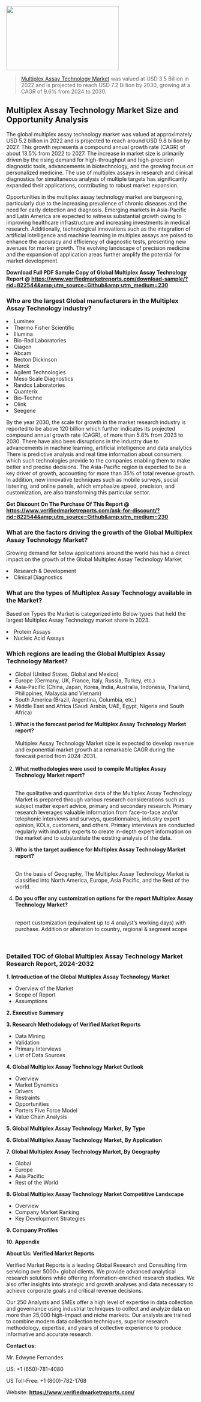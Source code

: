 <img src="https://ffe5etoiles.com/wp-content/uploads/2024/12/MST1-300x171.png" alt="" width="300" height="171" class="alignnone size-medium wp-image-20088" /><blockquote><p><p><a href="https://www.verifiedmarketreports.com/download-sample/?rid=822544&utm_source=Github&utm_medium=230" target="_blank">Multiplex Assay Technology Market</a> was valued at USD 3.5 Billion in 2022 and is projected to reach USD 7.2 Billion by 2030, growing at a CAGR of 9.6% from 2024 to 2030.</p></blockquote><p><h2>Multiplex Assay Technology Market Size and Opportunity Analysis</h2><p>The global multiplex assay technology market was valued at approximately USD 5.2 billion in 2022 and is projected to reach around USD 9.8 billion by 2027. This growth represents a compound annual growth rate (CAGR) of about 13.5% from 2022 to 2027. The increase in market size is primarily driven by the rising demand for high-throughput and high-precision diagnostic tools, advancements in biotechnology, and the growing focus on personalized medicine. The use of multiplex assays in research and clinical diagnostics for simultaneous analysis of multiple targets has significantly expanded their applications, contributing to robust market expansion.</p><p>Opportunities in the multiplex assay technology market are burgeoning, particularly due to the increasing prevalence of chronic diseases and the need for early detection and diagnosis. Emerging markets in Asia-Pacific and Latin America are expected to witness substantial growth owing to improving healthcare infrastructure and increasing investments in medical research. Additionally, technological innovations such as the integration of artificial intelligence and machine learning in multiplex assays are poised to enhance the accuracy and efficiency of diagnostic tests, presenting new avenues for market growth. The evolving landscape of precision medicine and the expansion of application areas further amplify the potential for market development.</p></p><p class=""><strong>Download Full PDF Sample Copy of Global Multiplex Assay Technology Report @ <a href="https://www.verifiedmarketreports.com/download-sample/?rid=822544&amp;utm_source=Github&amp;utm_medium=230" target="_blank">https://www.verifiedmarketreports.com/download-sample/?rid=822544&amp;utm_source=Github&amp;utm_medium=230</a></strong></p><h3 id="" class="">Who are the largest Global manufacturers in the Multiplex Assay Technology industry?</h3><p><li>Luminex</li><li> Thermo Fisher Scientific</li><li> Illumina</li><li> Bio-Rad Laboratories</li><li> Qiagen</li><li> Abcam</li><li> Becton Dickinson</li><li> Merck</li><li> Agilent Technologies</li><li> Meso Scale Diagnostics</li><li> Randox Laboratories</li><li> Quanterix</li><li> Bio-Techne</li><li> Olink</li><li> Seegene</li></p><div class=""><div class="" dir="" data-message-author-role="" data-message-id="" data-message-model-slug=""><div class=""><div class=""><div class=""><div class="" dir="" data-message-author-role="" data-message-id="" data-message-model-slug=""><div class=""><div class=""><p>By the year 2030, the scale for growth in the market research industry is reported to be above 120 billion which further indicates its projected compound annual growth rate (CAGR), of more than 5.8% from 2023 to 2030. There have also been disruptions in the industry due to advancements in machine learning, artificial intelligence and data analytics There is predictive analysis and real time information about consumers which such technologies provide to the companies enabling them to make better and precise decisions. The Asia-Pacific region is expected to be a key driver of growth, accounting for more than 35% of total revenue growth. In addition, new innovative techniques such as mobile surveys, social listening, and online panels, which emphasize speed, precision, and customization, are also transforming this particular sector.</p><p><strong>Get Discount On The Purchase Of This Report @&nbsp; <a href="https://www.verifiedmarketreports.com/ask-for-discount/?rid=822544&amp;utm_source=Github&amp;utm_medium=230" target="_blank">https://www.verifiedmarketreports.com/ask-for-discount/?rid=822544&amp;utm_source=Github&amp;utm_medium=230</a></strong></p></div></div></div></div></div></div></div></div><h3 id="" class="">What are the factors driving the growth of the Global Multiplex Assay Technology Market?</h3><p id="" class="">Growing demand for below applications around the world has had a direct impact on the growth of the Global Multiplex Assay Technology Market</p><p id="" class=""><li>Research & Development</li><li> Clinical Diagnostics</li></p><h3 id="" class="">What are the types of Multiplex Assay Technology available in the Market?</h3><p id="" class="">Based on Types the Market is categorized into Below types that held the largest Multiplex Assay Technology market share In 2023.</p><p id="" class=""><li>Protein Assays</li><li> Nucleic Acid Assays</li></p><h3 id="" class="">Which regions are leading the Global Multiplex Assay Technology Market?</h3><ul><li>Global (United States, Global and Mexico)</li><li>Europe (Germany, UK, France, Italy, Russia, Turkey, etc.)</li><li>Asia-Pacific (China, Japan, Korea, India, Australia, Indonesia, Thailand, Philippines, Malaysia and Vietnam)</li><li>South America (Brazil, Argentina, Columbia, etc.)</li><li>Middle East and Africa (Saudi Arabia, UAE, Egypt, Nigeria and South Africa)</li></ul><p><ol><li><strong>What is the forecast period for Multiplex Assay Technology Market report?<br /></strong><br /><span data-sheets-root="1" data-sheets-value="{&quot;1&quot;:2,&quot;2&quot;:&quot;XXXX size is expected to develop revenue and exponential market growth at a remarkable CAGR during the forecast period from 2024&ndash;2030.&quot;}" data-sheets-userformat="{&quot;2&quot;:12674,&quot;4&quot;:{&quot;1&quot;:2,&quot;2&quot;:16776960},&quot;10&quot;:2,&quot;11&quot;:0,&quot;15&quot;:&quot;Arial&quot;,&quot;16&quot;:12}">Multiplex Assay Technology Market size is expected to develop revenue and exponential market growth at a remarkable CAGR during the forecast period from 2024&ndash;2031.</span><br /><br /></li><li><strong>What methodologies were used to compile Multiplex Assay Technology Market report?<br /><br /></strong><p>The qualitative and quantitative data of the&nbsp;Multiplex Assay Technology Market is prepared through various research considerations such as subject matter expert advice, primary and secondary research. Primary research leverages valuable information from face-to-face and/or telephonic interviews and surveys, questionnaires, industry expert opinion, KOLs, customers, and others. Primary interviews are conducted regularly with industry experts to create in-depth expert information on the market and to substantiate the existing analysis of the data.&nbsp;</p></li><li><strong>Who is the target audience for Multiplex Assay Technology Market report?<br /><br /></strong><p>On the basis of Geography, The&nbsp;Multiplex Assay Technology Market is classified into North America, Europe, Asia Pacific, and the Rest of the world.</p></li><li><strong>Do you offer any customization options for the report Multiplex Assay Technology Market?<br /><br /></strong><p>report customization (equivalent up to 4 analyst&rsquo;s working days) with purchase. Addition or alteration to country, regional &amp; segment scope</p><p>&nbsp;</p></li></ol></p><h3 id="" class="">Detailed TOC of Global Multiplex Assay Technology Market Research Report, 2024-2032</h3><p id="" class=""><strong>1. Introduction of the Global Multiplex Assay Technology Market</strong></p><ul><li>Overview of the Market</li><li>Scope of Report</li><li>Assumptions</li></ul><p id="" class=""><strong>2. Executive Summary</strong></p><p id="" class=""><strong>3. Research Methodology of&nbsp;Verified Market Reports</strong></p><ul><li>Data Mining</li><li>Validation</li><li>Primary Interviews</li><li>List of Data Sources</li></ul><p id="" class=""><strong>4. Global Multiplex Assay Technology Market Outlook</strong></p><ul><li>Overview</li><li>Market Dynamics</li><li>Drivers</li><li>Restraints</li><li>Opportunities</li><li>Porters Five Force Model</li><li>Value Chain Analysis</li></ul><p id="" class=""><strong>5. Global Multiplex Assay Technology Market, By&nbsp;Type</strong></p><p id="" class=""><strong>6. Global Multiplex Assay Technology Market, By Application</strong></p><p id="" class=""><strong>7. Global Multiplex Assay Technology Market, By Geography</strong></p><ul><li>Global</li><li>Europe</li><li>Asia Pacific</li><li>Rest of the World</li></ul><p id="" class=""><strong>8. Global Multiplex Assay Technology Market Competitive Landscape</strong></p><ul><li>Overview</li><li>Company Market Ranking</li><li>Key Development Strategies</li></ul><p id="" class=""><strong>9. Company Profiles</strong></p><p id="" class=""><strong>10. Appendix</strong></p><p id="" class=""><strong>About Us: Verified Market Reports</strong></p><p id="" class="">Verified Market Reports is a leading Global Research and Consulting firm servicing over 5000+ global clients. We provide advanced analytical research solutions while offering information-enriched research studies. We also offer insights into strategic and growth analyses and data necessary to achieve corporate goals and critical revenue decisions.</p><p id="" class="">Our 250 Analysts and SMEs offer a high level of expertise in data collection and governance using industrial techniques to collect and analyze data on more than 25,000 high-impact and niche markets. Our analysts are trained to combine modern data collection techniques, superior research methodology, expertise, and years of collective experience to produce informative and accurate research.</p><p id="" class=""><strong>Contact us:</strong></p><p id="" class="">Mr. Edwyne Fernandes</p><p id="" class="">US: +1 (650)-781-4080</p><p id="" class="">US Toll-Free: +1 (800)-782-1768</p><p id="" class="">Website: <a target="" data-test-app-aware-link=""><strong>https://www.verifiedmarketreports.com/</strong></a></p>
